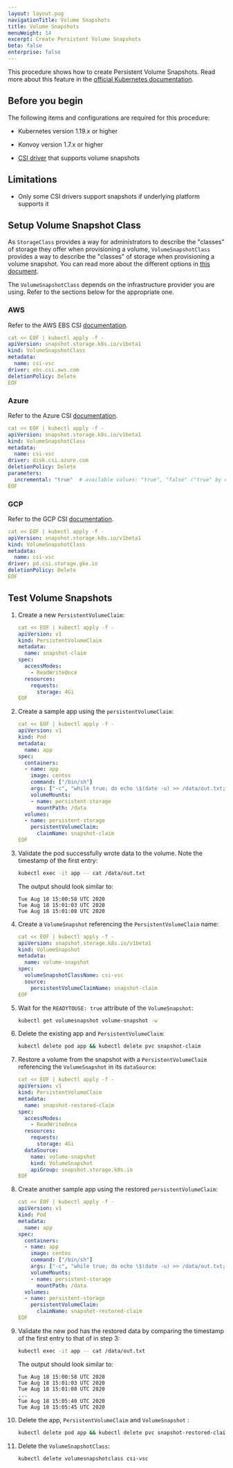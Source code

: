 ```yaml
---
layout: layout.pug
navigationTitle: Volume Snapshots
title: Volume Snapshots
menuWeight: 14
excerpt: Create Persistent Volume Snapshots
beta: false
enterprise: false
---
```


<!-- markdownlint-disable MD030 -->

This procedure shows how to create Persistent Volume Snapshots. Read more about this feature in the [official Kubernetes documentation][volume-snapshots].

## Before you begin

The following items and configurations are required for this procedure:

- Kubernetes version 1.19.x or higher

- Konvoy version 1.7.x or higher

- [CSI driver](../intro-csi) that supports volume snapshots

## Limitations

- Only some CSI drivers support snapshots if underlying platform supports it

## Setup Volume Snapshot Class

As `StorageClass` provides a way for administrators to describe the "classes" of storage they offer when provisioning a volume, `VolumeSnapshotClass` provides a way to describe the "classes" of storage when provisioning a volume snapshot.
You can read more about the different options in [this document][volume-snapshot-classes].

The `VolumeSnapshotClass` depends on the infrastructure provider you are using. Refer to the sections below for the appropriate one.

### AWS

Refer to the AWS EBS CSI [documentation][aws-ebs-snapshots].

```yaml
cat << EOF | kubectl apply -f -
apiVersion: snapshot.storage.k8s.io/v1beta1
kind: VolumeSnapshotClass
metadata:
  name: csi-vsc
driver: ebs.csi.aws.com
deletionPolicy: Delete
EOF
```

### Azure

Refer to the Azure CSI [documentation][azure-snapshots].

```yaml
cat << EOF | kubectl apply -f -
apiVersion: snapshot.storage.k8s.io/v1beta1
kind: VolumeSnapshotClass
metadata:
  name: csi-vsc
driver: disk.csi.azure.com
deletionPolicy: Delete
parameters:
  incremental: "true"  # available values: "true", "false" ("true" by default)
EOF
```

### GCP

Refer to the GCP CSI [documentation][gcp-snapshots].

```yaml
cat << EOF | kubectl apply -f -
apiVersion: snapshot.storage.k8s.io/v1beta1
kind: VolumeSnapshotClass
metadata:
  name: csi-vsc
driver: pd.csi.storage.gke.io
deletionPolicy: Delete
EOF
```

## Test Volume Snapshots

1.  Create a new `PersistentVolumeClaim`:

    ```yaml
    cat << EOF | kubectl apply -f -
    apiVersion: v1
    kind: PersistentVolumeClaim
    metadata:
      name: snapshot-claim
    spec:
      accessModes:
        - ReadWriteOnce
      resources:
        requests:
          storage: 4Gi
    EOF
    ```

1.  Create a sample app using the `persistentVolumeClaim`:

    ```yaml
    cat << EOF | kubectl apply -f -
    apiVersion: v1
    kind: Pod
    metadata:
      name: app
    spec:
      containers:
      - name: app
        image: centos
        command: ["/bin/sh"]
        args: ["-c", "while true; do echo \$(date -u) >> /data/out.txt; sleep 5; done"]
        volumeMounts:
        - name: persistent-storage
          mountPath: /data
      volumes:
      - name: persistent-storage
        persistentVolumeClaim:
          claimName: snapshot-claim
    EOF
    ```

1.  Validate the pod successfully wrote data to the volume. Note the timestamp of the first entry:

    ```bash
    kubectl exec -it app -- cat /data/out.txt
    ```

    The output should look similar to:

    ```text
    Tue Aug 18 15:00:58 UTC 2020
    Tue Aug 18 15:01:03 UTC 2020
    Tue Aug 18 15:01:08 UTC 2020
    ```

1.  Create a `VolumeSnapshot` referencing the `PersistentVolumeClaim` name:

    ```yaml
    cat << EOF | kubectl apply -f -
    apiVersion: snapshot.storage.k8s.io/v1beta1
    kind: VolumeSnapshot
    metadata:
      name: volume-snapshot
    spec:
      volumeSnapshotClassName: csi-vsc
      source:
        persistentVolumeClaimName: snapshot-claim
    EOF
    ```

1.  Wait for the `READYTOUSE: true` attribute of the `VolumeSnapshot`:

    ```bash
    kubectl get volumesnapshot volume-snapshot -w
    ```

1. Delete the existing app and `PersistentVolumeClaim`:

   ```bash
   kubectl delete pod app && kubectl delete pvc snapshot-claim
   ```

1. Restore a volume from the snapshot with a `PersistentVolumeClaim` referencing the `VolumeSnapshot` in its `dataSource`:

    ```yaml
    cat << EOF | kubectl apply -f -
    apiVersion: v1
    kind: PersistentVolumeClaim
    metadata:
      name: snapshot-restored-claim
    spec:
      accessModes:
        - ReadWriteOnce
      resources:
        requests:
          storage: 4Gi
      dataSource:
        name: volume-snapshot
        kind: VolumeSnapshot
        apiGroup: snapshot.storage.k8s.io
    EOF
    ```

1.  Create another sample app using the restored `persistentVolumeClaim`:

    ```yaml
    cat << EOF | kubectl apply -f -
    apiVersion: v1
    kind: Pod
    metadata:
      name: app
    spec:
      containers:
      - name: app
        image: centos
        command: ["/bin/sh"]
        args: ["-c", "while true; do echo \$(date -u) >> /data/out.txt; sleep 5; done"]
        volumeMounts:
        - name: persistent-storage
          mountPath: /data
      volumes:
      - name: persistent-storage
        persistentVolumeClaim:
          claimName: snapshot-restored-claim
    EOF
    ```

1.  Validate the new pod has the restored data by comparing the timestamp of the first entry to that of in step 3:

    ```bash
    kubectl exec -it app -- cat /data/out.txt
    ```

    The output should look similar to:

    ```text
    Tue Aug 18 15:00:58 UTC 2020
    Tue Aug 18 15:01:03 UTC 2020
    Tue Aug 18 15:01:08 UTC 2020
    ...
    Tue Aug 18 15:05:40 UTC 2020
    Tue Aug 18 15:05:45 UTC 2020
    ```

1.  Delete the app, `PersistentVolumeClaim` and `VolumeSnapshot` :

    ```bash
    kubectl delete pod app && kubectl delete pvc snapshot-restored-claim && kubectl delete volumesnapshot volume-snapshot
    ```

1.  Delete the `VolumeSnapshotClass`:

    ```bash
    kubectl delete volumesnapshotclass csi-vsc
    ```

[volume-snapshots]: https://kubernetes.io/docs/concepts/storage/volume-snapshots/
[volume-snapshot-classes]: https://kubernetes.io/docs/concepts/storage/volume-snapshot-classes/
[aws-ebs-snapshots]: https://github.com/kubernetes-sigs/aws-ebs-csi-driver/blob/master/examples/kubernetes/snapshot/README.md
[azure-snapshots]: https://github.com/kubernetes-sigs/azuredisk-csi-driver/tree/master/deploy/example/snapshot
[gcp-snapshots]: https://github.com/kubernetes-sigs/gcp-compute-persistent-disk-csi-driver/blob/master/docs/kubernetes/user-guides/snapshots.md
